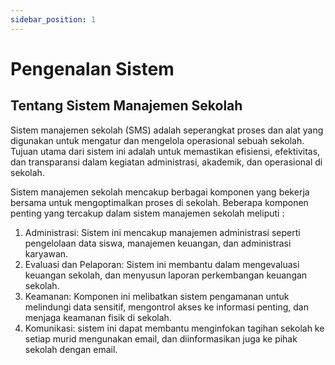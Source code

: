 ```yaml
---
sidebar_position: 1
---
```


# Pengenalan Sistem

## Tentang Sistem Manajemen Sekolah

Sistem manajemen sekolah (SMS) adalah seperangkat proses dan alat yang digunakan untuk mengatur dan mengelola operasional sebuah sekolah. Tujuan utama dari sistem ini adalah untuk memastikan efisiensi, efektivitas, dan transparansi dalam kegiatan administrasi, akademik, dan operasional di sekolah.

Sistem manajemen sekolah mencakup berbagai komponen yang bekerja bersama untuk mengoptimalkan proses di sekolah. Beberapa komponen penting yang tercakup dalam sistem manajemen sekolah meliputi :

1. Administrasi: Sistem ini mencakup manajemen administrasi seperti pengelolaan data siswa, manajemen keuangan, dan administrasi karyawan.
2. Evaluasi dan Pelaporan: Sistem ini membantu dalam mengevaluasi keuangan sekolah, dan menyusun laporan perkembangan keuangan sekolah.
3. Keamanan: Komponen ini melibatkan sistem pengamanan untuk melindungi data sensitif, mengontrol akses ke informasi penting, dan menjaga keamanan fisik di sekolah.
4. Komunikasi: sistem ini dapat membantu menginfokan tagihan sekolah ke setiap murid mengunakan email, dan diinformasikan juga ke pihak sekolah dengan email.
